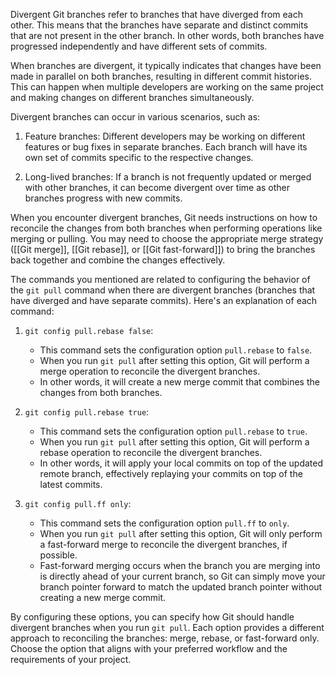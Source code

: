Divergent Git branches refer to branches that have diverged from each other. This means that the branches have separate and distinct commits that are not present in the other branch. In other words, both branches have progressed independently and have different sets of commits.

When branches are divergent, it typically indicates that changes have been made in parallel on both branches, resulting in different commit histories. This can happen when multiple developers are working on the same project and making changes on different branches simultaneously.

Divergent branches can occur in various scenarios, such as:

1. Feature branches: Different developers may be working on different features or bug fixes in separate branches. Each branch will have its own set of commits specific to the respective changes.

2. Long-lived branches: If a branch is not frequently updated or merged with other branches, it can become divergent over time as other branches progress with new commits.

When you encounter divergent branches, Git needs instructions on how to reconcile the changes from both branches when performing operations like merging or pulling. You may need to choose the appropriate merge strategy ([[Git merge]], [[Git rebase]], or [[Git fast-forward]]) to bring the branches back together and combine the changes effectively.






The commands you mentioned are related to configuring the behavior of the `git pull` command when there are divergent branches (branches that have diverged and have separate commits). Here's an explanation of each command:

1. `git config pull.rebase false`:
   - This command sets the configuration option `pull.rebase` to `false`.
   - When you run `git pull` after setting this option, Git will perform a merge operation to reconcile the divergent branches.
   - In other words, it will create a new merge commit that combines the changes from both branches.

2. `git config pull.rebase true`:
   - This command sets the configuration option `pull.rebase` to `true`.
   - When you run `git pull` after setting this option, Git will perform a rebase operation to reconcile the divergent branches.
   - In other words, it will apply your local commits on top of the updated remote branch, effectively replaying your commits on top of the latest commits.

3. `git config pull.ff only`:
   - This command sets the configuration option `pull.ff` to `only`.
   - When you run `git pull` after setting this option, Git will only perform a fast-forward merge to reconcile the divergent branches, if possible.
   - Fast-forward merging occurs when the branch you are merging into is directly ahead of your current branch, so Git can simply move your branch pointer forward to match the updated branch pointer without creating a new merge commit.

By configuring these options, you can specify how Git should handle divergent branches when you run `git pull`. Each option provides a different approach to reconciling the branches: merge, rebase, or fast-forward only. Choose the option that aligns with your preferred workflow and the requirements of your project.
